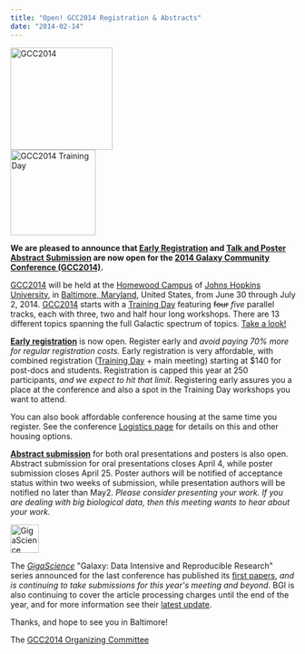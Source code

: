 ```yaml
---
title: "Open! GCC2014 Registration & Abstracts"
date: "2014-02-14"
---
```

<div class='left'><a href='/events/gcc2014/'><img src="/src/images/logos/GCC2014LogoTall200.png" alt="GCC2014" height="180" /></a></div>
<div class='right'><a href='/events/gcc2014/training-day/'><img src="/src/images/logos/GCC2014TDLogo150.png" alt="GCC2014 Training Day" height="150" /></a></div>

**We are pleased to announce that [Early Registration](/events/gcc2014/register/) and [Talk and Poster Abstract Submission](/events/gcc2014/abstracts/) are now open for the [2014 Galaxy Community Conference (GCC2014)](/events/gcc2014/).**

[GCC2014](/events/gcc2014/) will be held at the [Homewood Campus](http://webapps.jhu.edu/jhuniverse/information_about_hopkins/campuses/homewood_campus/) of [Johns Hopkins University](http://jhu.edu), in [Baltimore, Maryland](http://visitors.baltimorecity.gov/), United States, from June 30 through July 2, 2014.  [GCC2014](/events/gcc2014/) starts with a [Training Day](/events/gcc2014/training-day/) featuring ~~four~~ *five* parallel tracks, each with three, two and half hour long workshops. There are 13 different topics spanning the full Galactic spectrum of topics.  [Take a look!](/events/gcc2014/training-day/)

**[Early registration](/events/gcc2014/register/)** is now open. Register early and *avoid paying 70% more for regular registration costs.*  Early registration is very affordable, with combined registration ([Training Day](/events/gcc2014/training-day/) + main meeting) starting at $140 for post-docs and students. Registration is capped this year at 250 participants, *and we expect to hit that limit*.  Registering early assures you a place at the conference and also a spot in the Training Day workshops you want to attend.  

You can also book affordable conference housing at the same time you register.  See the conference [Logistics page](/events/gcc2014/logistics/) for details on this and other housing options.

**[Abstract submission](/events/gcc2014/abstracts/)** for both oral presentations and posters is also open.  Abstract submission for oral presentations closes April 4, while poster submission closes April 25.  Poster authors will be notified of acceptance status within two weeks of submission, while presentation authors will be notified no later than May2.  *Please consider presenting your work. If you are dealing with big biological data, then this meeting wants to hear about your work.*  

<div class='right'><a href='http://www.gigasciencejournal.com/'><img src="/src/images/logos/GigaScienceLogo250.png" alt="GigaScience Journal" height="50" /></a></div>

The *[GigaScience](http://www.gigasciencejournal.com/)* "Galaxy: Data Intensive and Reproducible Research" series announced for the last conference has published its [first papers](http://www.gigasciencejournal.com/series/Galaxy), *and is continuing to take submissions for this year's meeting and beyond*. BGI is also continuing to cover the article processing charges until the end of the year, and for more information see their [latest update](http://blogs.biomedcentral.com/gigablog/2014/02/06/rewarding-reproducibility-first-papers-in-our-galaxy-series-utilizing-our-gigagalaxy-platform/).


Thanks, and hope to see you in Baltimore!

The [GCC2014 Organizing Committee](/events/gcc2014/organizers/)
